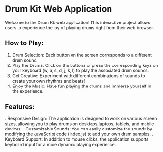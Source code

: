 # Drum Kit Web Application

Welcome to the Drum Kit web application! This interactive project allows users to experience the joy of playing drums right from their web browser.

## How to Play:

1. Drum Selection: Each button on the screen corresponds to a different drum sound.
2. Play the Drums: Click on the buttons or press the corresponding keys on your keyboard (w, a, s, d, j, k, l) to play the associated drum sounds.
3. Get Creative: Experiment with different combinations of sounds to create your own rhythms and beats!
4. Enjoy the Music: Have fun playing the drums and immerse yourself in the experience.

## Features:

. Responsive Design: The application is designed to work on various screen sizes, allowing you to play drums on desktops,laptops, tablets, and mobile devices.
. Customizable Sounds: You can easily customize the sounds by modifying the JavaScript code (index.js) to add your own drum samples.
. Keyboard Support: In addition to mouse clicks, the application supports keyboard input for a more dynamic playing experience.
